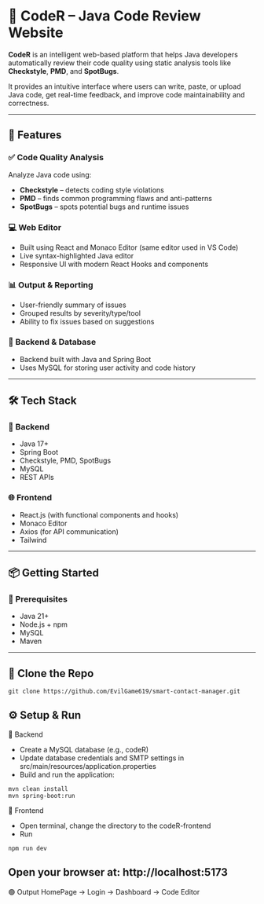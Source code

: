 # 🧠 CodeR – Java Code Review Website

**CodeR** is an intelligent web-based platform that helps Java developers automatically review their code quality using static analysis tools like **Checkstyle**, **PMD**, and **SpotBugs**.

It provides an intuitive interface where users can write, paste, or upload Java code, get real-time feedback, and improve code maintainability and correctness.

---

## 🚀 Features

### ✅ Code Quality Analysis
Analyze Java code using:
- **Checkstyle** – detects coding style violations
- **PMD** – finds common programming flaws and anti-patterns
- **SpotBugs** – spots potential bugs and runtime issues

### 💻 Web Editor
- Built using React and Monaco Editor (same editor used in VS Code)
- Live syntax-highlighted Java editor
- Responsive UI with modern React Hooks and components

### 📊 Output & Reporting
- User-friendly summary of issues
- Grouped results by severity/type/tool
- Ability to fix issues based on suggestions

### 💾 Backend & Database
- Backend built with Java and Spring Boot
- Uses MySQL for storing user activity and code history

---

## 🛠️ Tech Stack

### 🔧 Backend
- Java 17+
- Spring Boot
- Checkstyle, PMD, SpotBugs
- MySQL
- REST APIs

### 🌐 Frontend
- React.js (with functional components and hooks)
- Monaco Editor
- Axios (for API communication)
- Tailwind

---

## 📦 Getting Started

### 🧰 Prerequisites
- Java 21+
- Node.js + npm
- MySQL
- Maven

---

## 🔄 Clone the Repo

```
git clone https://github.com/EvilGame619/smart-contact-manager.git
```

## ⚙️ Setup & Run
🔹 Backend
- Create a MySQL database (e.g., codeR)
- Update database credentials and SMTP settings in src/main/resources/application.properties
- Build and run the application:
```
mvn clean install
mvn spring-boot:run
```
🔹 Frontend
- Open terminal, change the directory to the codeR-frontend
- Run
```
npm run dev
```
## Open your browser at: http://localhost:5173

🟢 Output
HomePage → Login → Dashboard → Code Editor

